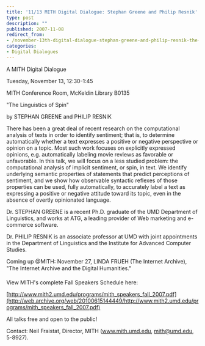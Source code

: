 ```yaml
---
title: '11/13 MITH Digital Dialogue: Stephan Greene and Philip Resnik'
type: post
description: ""
published: 2007-11-08
redirect_from: 
- /november-13th-digital-dialogue-stephan-greene-and-philip-resnik-the-linguistics-of-spin/
categories:
- Digital Dialogues
---
```

A MITH Digital Dialogue

Tuesday, November 13, 12:30-1:45

MITH Conference Room, McKeldin Library B0135

"The Linguistics of Spin"

by STEPHAN GREENE and PHILIP RESNIK

There has been a great deal of recent research on the computational analysis of texts in order to identify sentiment; that is, to determine automatically whether a text expresses a positive or negative perspective or opinion on a topic. Most such work focuses on explicitly expressed opinions, e.g. automatically labeling movie reviews as favorable or unfavorable. In this talk, we will focus on a less studied problem: the computational analysis of implicit sentiment, or spin, in text. We identify underlying semantic properties of statements that predict perceptions of sentiment, and we show how observable syntactic reflexes of those properties can be used, fully automatically, to accurately label a text as expressing a positive or negative attitude toward its topic, even in the absence of overtly opinionated language.

Dr. STEPHAN GREENE is a recent Ph.D. graduate of the UMD Department of Linguistics, and works at ATG, a leading provider of Web marketing and e-commerce software.

Dr. PHILIP RESNIK is an associate professor at UMD with joint appointments in the Department of Linguistics and the Institute for Advanced Computer Studies.

Coming up @MITH: November 27, LINDA FRUEH (The Internet Archive), "The Internet Archive and the Digital Humanities."

View MITH's complete Fall Speakers Schedule here:

[http://www.mith2.umd.edu/programs/mith_speakers_fall_2007.pdf](http://web.archive.org/web/20100615144449/http://www.mith2.umd.edu/programs/mith_speakers_fall_2007.pdf)

All talks free and open to the public!

Contact: Neil Fraistat, Director, MITH (www.mith.umd.edu, mith@umd.edu, 5-8927).
